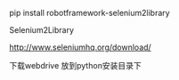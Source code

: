 pip install robotframework-selenium2library

Selenium2Library

http://www.seleniumhq.org/download/

下载webdrive 放到python安装目录下

